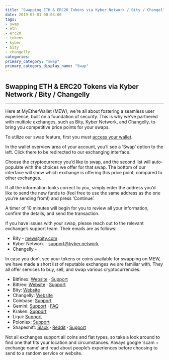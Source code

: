 ```yaml
---
title: "Swapping ETH & ERC20 Tokens via Kyber Network / Bity / Changelly"
date: 2019-03-01 00:03:00
tags:
- swap
- eth
- erc20
- tokens
- kyber
- bity
- changelly
categories:
primary_category: "swap"
primary_category_display_name: "Swap"
---
```


## Swapping ETH & ERC20 Tokens via Kyber Network / Bity / Changelly
***

Here at MyEtherWallet (MEW), we’re all about fostering a seamless user experience, built on a foundation of security. This is why we’ve partnered with multiple exchanges, such as Bity, Kyber Network, and Changelly, to bring you competitive price points for your swaps.

To utilize our swap feature, first you must [access your wallet](). 

In the wallet overview area of your account, you’ll see a ‘Swap’ option to the left. Click there to be redirected to our exchanging interface. 

Choose the cryptocurrency you’d like to swap, and the second list will auto-populate with the choices we offer for that swap. The bottom of our interface will show which exchange is offering this price point, compared to other exchanges. 

If all the information looks correct to you, simply enter the address you’d like to send the new funds to (feel free to use the same address as the one you’re sending from!) and press ‘Continue’. 

A timer of 10 minutes will begin for you to review all your information, confirm the details, and send the transaction.

If you have issues with your swap, please reach out to the relevant exchange’s support team. Their emails are as follows:

* Bity - mew@bity.com
* Kyber Network - support@kyber.network 
* Changelly - 

In case you don’t see your tokens or coins available for swapping on MEW, we have made a short list of reputable exchanges we are familiar with. They all offer services to buy, sell, and swap various cryptocurrencies. 

* Bitfinex: [Website](https://www.bitfinex.com/) · [Support](https://www.bitfinex.com/support)
* Bittrex: [Website](https://bittrex.com/Home/Markets) · [Support](https://bittrex.com/Home/Contact)
* Bity: [Website](https://bity.com/af/jshkb37v)
* Changelly: [Website](https://changelly.com/about)
* Coinbase: [Support](https://support.coinbase.com/)
* Gemini: [Support](https://gemini24.zendesk.com/hc/en-us/requests/new) · [FAQ](https://gemini24.zendesk.com/hc/en-us)
* Kraken: [Support](https://support.kraken.com/hc/en-us)
* Liqui: [Support](https://liqui.freshdesk.com/support/home)
* Poloniex: [Support](https://poloniex.com/support/)
* Shapeshift: [Slack](https://shapeshiftcommunity.herokuapp.com/) · [Reddit](https://www.reddit.com/r/shapeshiftio) · [Support](https://shapeshift.zendesk.com/hc/en-us/requests/new)

Not all exchanges support all coins and fiat types, so take a look around to find one that fits your location and circumstances. Always google ‘scam + exchange name’ and read about people’s experiences before choosing to send to a random service or website.
